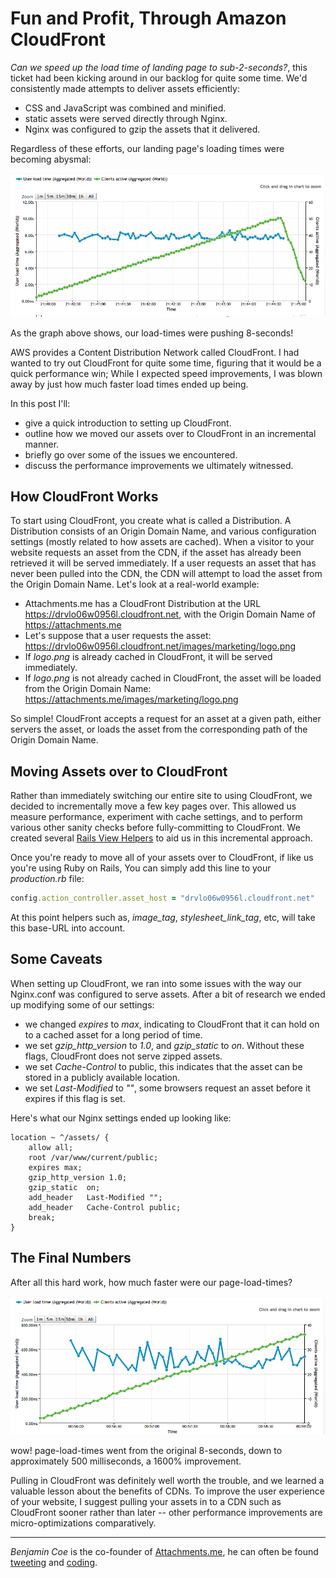 Fun and Profit, Through Amazon CloudFront
=====================================

_Can we speed up the load time of landing page to sub-2-seconds?_, this ticket had been kicking around in our backlog for quite some time. We'd consistently made attempts to deliver assets efficiently:

* CSS and JavaScript was combined and minified.
* static assets were served directly through Nginx.
* Nginx was configured to gzip the assets that it delivered.

Regardless of these efforts, our landing page's loading times were becoming abysmal:

![Before CloudFront](./images/cloudfront/before-cf.png)

As the graph above shows, our load-times were pushing 8-seconds!

AWS provides a Content Distribution Network called CloudFront. I had wanted to try out CloudFront for quite some time, figuring that it would be a quick performance win; While I expected speed improvements, I was blown away by just how much faster load times ended up being.

In this post I'll:

* give a quick introduction to setting up CloudFront.
* outline how we moved our assets over to CloudFront in an incremental manner.
* briefly go over some of the issues we encountered.
* discuss the performance improvements we ultimately witnessed.

How CloudFront Works
--------------------

To start using CloudFront, you create what is called a Distribution. A Distribution consists of an Origin Domain Name, and various configuration settings (mostly related to how assets are cached). When a visitor to your website requests an asset from the CDN, if the asset has already been retrieved it will be served immediately. If a user requests an asset that has never been pulled into the CDN, the CDN will attempt to load the asset from the Origin Domain Name. Let's look at a real-world example:

* Attachments.me has a CloudFront Distribution at the URL https://drvlo06w0956l.cloudfront.net, with the Origin Domain Name of https://attachments.me
* Let's suppose that a user requests the asset: https://drvlo06w0956l.cloudfront.net/images/marketing/logo.png
* If _logo.png_ is already cached in CloudFront, it will be served immediately.
* If _logo.png_ is not already cached in CloudFront, the asset will be loaded from the Origin Domain Name: https://attachments.me/images/marketing/logo.png

So simple! CloudFront accepts a request for an asset at a given path, either servers the asset, or loads the asset from the corresponding path of the Origin Domain Name.

Moving Assets over to CloudFront
--------------------------------

Rather than immediately switching our entire site to using CloudFront, we decided to incrementally move a few key pages over. This allowed us measure performance, experiment with cache settings, and to perform various other sanity checks before fully-committing to CloudFront. We created several [Rails View Helpers](https://github.com/attachmentsme/cloud_front_helpers) to aid us in this incremental approach.

Once you're ready to move all of your assets over to CloudFront, if like us you're using Ruby on Rails, You can simply add this line to your _production.rb_ file:

```ruby
config.action_controller.asset_host = "drvlo06w0956l.cloudfront.net"
```

At this point helpers such as, _image\_tag_, _stylesheet\_link\_tag_, etc, will take this base-URL into account.

Some Caveats
------------

When setting up CloudFront, we ran into some issues with the way our Nginx.conf was configured to serve assets. After a bit of research we ended up modifying some of our settings:

* we changed _expires_ to _max_, indicating to CloudFront that it can hold on to a cached asset for a long period of time.
* we set _gzip\_http\_version_ to _1.0_, and _gzip\_static_ to _on_. Without these flags, CloudFront does not serve zipped assets.
* we set _Cache-Control_ to public, this indicates that the asset can be stored in a publicly available location.
* we set _Last-Modified_ to _""_, some browsers request an asset before it expires if this flag is set.

Here's what our Nginx settings ended up looking like:

```nginx
location ~ ^/assets/ {
    allow all;
    root /var/www/current/public;
    expires max;
    gzip_http_version 1.0;
    gzip_static  on;
    add_header   Last-Modified "";
    add_header   Cache-Control public;
    break;
}
```

The Final Numbers
-----------------

After all this hard work, how much faster were our page-load-times?

![After CloudFront](./images/cloudfront/after-cf.png)

wow! page-load-times went from the original 8-seconds, down to approximately 500 milliseconds, a 1600% improvement.

Pulling in CloudFront was definitely well worth the trouble, and we learned a valuable lesson about the benefits of CDNs. To improve the user experience of your website, I suggest pulling your assets in to a CDN such as CloudFront sooner rather than later -- other performance improvements are micro-optimizations comparatively.

-----------------
_Benjamin Coe_ is the co-founder of [Attachments.me](https://attachments.me), he can often be found [tweeting](https://twitter.com/#/benjamincoe) and [coding](https://github.com/bcoe).
